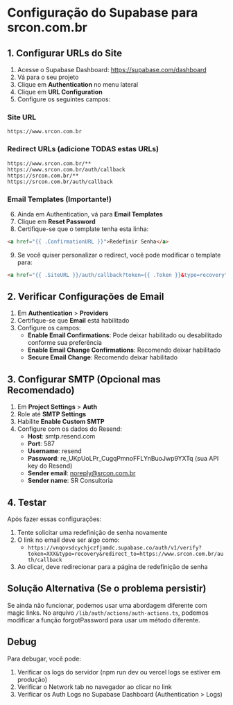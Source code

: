 # Configuração do Supabase para srcon.com.br

## 1. Configurar URLs do Site

1. Acesse o Supabase Dashboard: https://supabase.com/dashboard
2. Vá para o seu projeto
3. Clique em **Authentication** no menu lateral
4. Clique em **URL Configuration**
5. Configure os seguintes campos:

### Site URL
```
https://www.srcon.com.br
```

### Redirect URLs (adicione TODAS estas URLs)
```
https://www.srcon.com.br/**
https://www.srcon.com.br/auth/callback
https://srcon.com.br/**
https://srcon.com.br/auth/callback
```

### Email Templates (Importante!)
6. Ainda em Authentication, vá para **Email Templates**
7. Clique em **Reset Password**
8. Certifique-se que o template tenha esta linha:
```html
<a href="{{ .ConfirmationURL }}">Redefinir Senha</a>
```

9. Se você quiser personalizar o redirect, você pode modificar o template para:
```html
<a href="{{ .SiteURL }}/auth/callback?token={{ .Token }}&type=recovery">Redefinir Senha</a>
```

## 2. Verificar Configurações de Email

1. Em **Authentication** > **Providers**
2. Certifique-se que **Email** está habilitado
3. Configure os campos:
   - **Enable Email Confirmations**: Pode deixar habilitado ou desabilitado conforme sua preferência
   - **Enable Email Change Confirmations**: Recomendo deixar habilitado
   - **Secure Email Change**: Recomendo deixar habilitado

## 3. Configurar SMTP (Opcional mas Recomendado)

1. Em **Project Settings** > **Auth**
2. Role até **SMTP Settings**
3. Habilite **Enable Custom SMTP**
4. Configure com os dados do Resend:
   - **Host**: smtp.resend.com
   - **Port**: 587
   - **Username**: resend
   - **Password**: re_UKpUoLPr_CugqPmnoFFLYnBuoJwp9YXTq (sua API key do Resend)
   - **Sender email**: noreply@srcon.com.br
   - **Sender name**: SR Consultoria

## 4. Testar

Após fazer essas configurações:
1. Tente solicitar uma redefinição de senha novamente
2. O link no email deve ser algo como:
   - `https://vnqovsdcychjczfjamdc.supabase.co/auth/v1/verify?token=XXX&type=recovery&redirect_to=https://www.srcon.com.br/auth/callback`
3. Ao clicar, deve redirecionar para a página de redefinição de senha

## Solução Alternativa (Se o problema persistir)

Se ainda não funcionar, podemos usar uma abordagem diferente com magic links. 
No arquivo `/lib/auth/actions/auth-actions.ts`, podemos modificar a função forgotPassword para usar um método diferente.

## Debug

Para debugar, você pode:
1. Verificar os logs do servidor (npm run dev ou vercel logs se estiver em produção)
2. Verificar o Network tab no navegador ao clicar no link
3. Verificar os Auth Logs no Supabase Dashboard (Authentication > Logs)